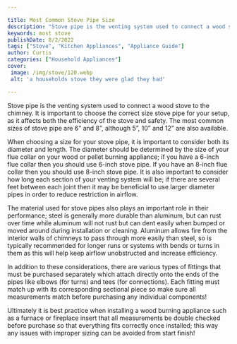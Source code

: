 ```yaml
---

title: Most Common Stove Pipe Size
description: "Stove pipe is the venting system used to connect a wood stove to the chimney. It is important to choose the correct size stove pip...take a moment to check it out "
keywords: most stove
publishDate: 8/2/2022
tags: ["Stove", "Kitchen Appliances", "Appliance Guide"]
author: Curtis
categories: ["Household Appliances"]
cover: 
 image: /img/stove/120.webp
 alt: 'a households stove they were glad they had'

---
```


Stove pipe is the venting system used to connect a wood stove to the chimney. It is important to choose the correct size stove pipe for your setup, as it affects both the efficiency of the stove and safety. The most common sizes of stove pipe are 6” and 8”, although 5”, 10” and 12” are also available.

When choosing a size for your stove pipe, it is important to consider both its diameter and length. The diameter should be determined by the size of your flue collar on your wood or pellet burning appliance; if you have a 6-inch flue collar then you should use 6-inch stove pipe. If you have an 8-inch flue collar then you should use 8-inch stove pipe. It is also important to consider how long each section of your venting system will be; if there are several feet between each joint then it may be beneficial to use larger diameter pipes in order to reduce restriction in airflow. 

The material used for stove pipes also plays an important role in their performance; steel is generally more durable than aluminum, but can rust over time while aluminum will not rust but can dent easily when bumped or moved around during installation or cleaning. Aluminum allows fire from the interior walls of chimneys to pass through more easily than steel, so is typically recommended for longer runs or systems with bends or turns in them as this will help keep airflow unobstructed and increase efficiency. 

In addition to these considerations, there are various types of fittings that must be purchased separately which attach directly onto the ends of the pipes like elbows (for turns) and tees (for connections). Each fitting must match up with its corresponding sectional piece so make sure all measurements match before purchasing any individual components! 

Ultimately it is best practice when installing a wood burning appliance such as a furnace or fireplace insert that all measurements be double checked before purchase so that everything fits correctly once installed; this way any issues with improper sizing can be avoided from start finish!
